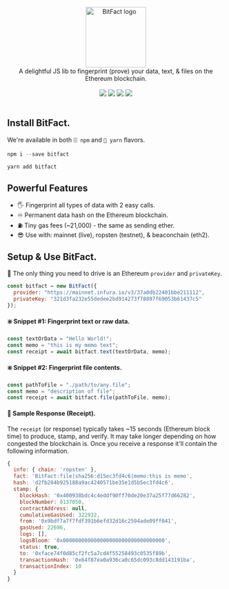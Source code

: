 <p align="center">
<img src="https://raw.githubusercontent.com/zachalam/BitFact/master/readme/logo.png" alt="BitFact logo" title="BitFact" align="center" height="140" />
<br />
A delightful JS lib to fingerprint (prove) your data, text, & files on the Ethereum blockchain.
<br /><br />
<img src="https://img.shields.io/github/issues/zachalam/BitFact" />
<img src="https://img.shields.io/github/license/zachalam/BitFact" />
<img src="https://img.shields.io/npm/v/bitfact" />
<img src="https://img.shields.io/bundlephobia/minzip/bitfact" />
<br /><br />
</p>


## Install BitFact.
We're available in both `🗄️ npm` and `🧶 yarn` flavors.
```javascript
npm i --save bitfact
```
```javascript
yarn add bitfact
```

## Powerful Features
- 🖐️ Fingerprint all types of data with 2 easy calls.
- ♾️ Permanent data hash on the Ethereum blockchain.
- ⛽ Tiny gas fees (~21,000) - the same as sending ether.
- 😎 Use with: mainnet (live), ropsten (testnet), & beaconchain (eth2).


## Setup & Use BitFact.
🚗 The only thing you need to drive is an Ethereum `provider` and `privateKey`. 
```javascript
const bitfact = new BitFact({ 
  provider: "https://mainnet.infura.io/v3/37a0db22401bbe211112",
  privateKey: "321d3fa232e55dedee2bd914273f78897f69053b61437c5"
});
```

#### ❇️ Snippet #1: Fingerprint text or raw data.
```javascript
const textOrData = "Hello World!";
const memo = "this is my memo text";
const receipt = await bitfact.text(textOrData, memo);
```

#### ❇️ Snippet #2: Fingerprint file contents.
```javascript
const pathToFile = "./path/to/any.file";
const memo = "description of file";
const receipt = await bitfact.file(pathToFile, memo);
```

#### 🧾 Sample Response (Receipt).
The `receipt` (or response) typically takes ~15 seconds (Ethereum block time) to produce, stamp, and verify. It may take longer depending on how congested the blockchain is. Once you receive a response it'll contain the following information.
```javascript
{
  info: { chain: 'ropsten' },
  fact: 'BitFact:file|sha256:d15ec3fd4c6|memo:this is memo',
  hash: 'd2fb204b925188a9ac4240571be35e1d5b5ec3fd4c6',
  stamp: {
    blockHash: '0x400938bdc4c4eddf90ff70de20e37a25f77d66282',
    blockNumber: 9137050,
    contractAddress: null,
    cumulativeGasUsed: 322932,
    from: '0x9bdf7a7f7fdf391b6efd32d16c2594ade09ff041',
    gasUsed: 22696,
    logs: [],
    logsBloom: '0x000000000000000000000000000000000',
    status: true,
    to: '0xface74f0d85cf2fc5a7cd4f55258493c0535f89b',
    transactionHash: '0x64f87ea0a936ca0c65dc093c8dd143191ba',
    transactionIndex: 10
  }
}
```
